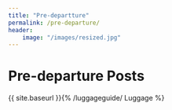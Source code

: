 ```yaml
---
title: "Pre-departture"
permalink: /pre-departure/
header:
    image: "/images/resized.jpg"
---
```


# Pre-departure Posts  

{{ site.baseurl }}{% /luggageguide/ Luggage %}
